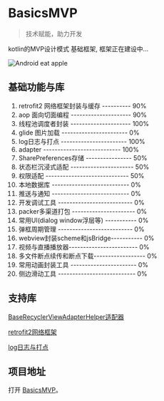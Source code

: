 #  BasicsMVP  

> 技术赋能，助力开发

kotlin的MVP设计模式 基础框架, 框架正在建设中...


![Android eat apple](https://timgsa.baidu.com/timg?image&quality=80&size=b9999_10000&sec=1564146761566&di=3a93c61e8465c2f2a7b8a522d8fe5546&imgtype=0&src=http%3A%2F%2Fstatic.leiphone.com%2Fuploads%2Fnew%2Farticle%2F740_740%2F201508%2F55cab0b984940.png)

## 基础功能与库

1. retrofit2 网络框架封装与缓存 ---------- 90%
2. aop 面向切面编程 --------------------- 90%
3. 线程池调度者封装 --------------------- 100%
4. glide 图片加载 ----------------------- 0%
5. log日志与打点 ----------------------- 100%
6. adapter --------------------------- 100%
7. SharePreferences存储 ---------------- 50%
8. 状态栏沉浸式适配 ---------------------- 50%
9. 权限适配 ----------------------------- 50%
10. 本地数据库 --------------------------- 0%
11. 推送与通知 --------------------------- 0%
12. 开发调试工具 -------------------------- 0%
13. packer多渠道打包 ---------------------- 0%
14. 常用UI(dialog window浮层等) ----------- 0%
15. 弹框周期管理 -------------------------- 0%
16. webview封装scheme和jsBridge----------- 0%
17. 视频与直播播放器------------------------ 0%
18. 多文件断点续传和断点下载------------------ 0%
19. 常用动画封装工具 ----------------------- 0%
20. 侧边滑动工具 --------------------------- 0%

## 支持库 

[BaseRecyclerViewAdapterHelper适配器](https://github.com/CymChad/BaseRecyclerViewAdapterHelper)

[retrofit2网络框架](https://github.com/square/retrofit)

[log日志与打点](https://github.com/tzryan/KlogDot)


## 项目地址

打开 [BasicsMVP](https://github.com/yuchen931201/BasicsMVP)。

